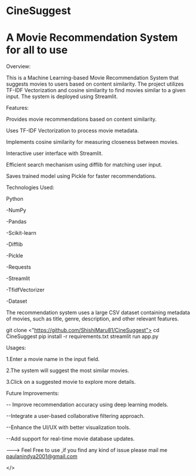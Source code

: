 # CineSuggest


<h1>A Movie Recommendation System for all to use </h1>

Overview:

This is a Machine Learning-based Movie Recommendation System that suggests movies to users based on content similarity. The project utilizes TF-IDF Vectorization and cosine similarity to find movies similar to a given input. The system is deployed using Streamlit.

Features:

Provides movie recommendations based on content similarity.

Uses TF-IDF Vectorization to process movie metadata.

Implements cosine similarity for measuring closeness between movies.

Interactive user interface with Streamlit.

Efficient search mechanism using difflib for matching user input.

Saves trained model using Pickle for faster recommendations.

Technologies Used:

Python

-NumPy

-Pandas

-Scikit-learn

-Difflib

-Pickle

-Requests

-Streamlit

-TfidfVectorizer

-Dataset

The recommendation system uses a large CSV dataset containing metadata of movies, such as title, genre, description, and other relevant features.

git clone <"https://github.com/ShishiMaru81/CineSuggest">
cd CineSuggest
pip install -r requirements.txt
streamlit run app.py

Usages:

1.Enter a movie name in the input field.

2.The system will suggest the most similar movies.

3.Click on a suggested movie to explore more details.

Future Improvements:

-- Improve recommendation accuracy using deep learning models.

--Integrate a user-based collaborative filtering approach.

--Enhance the UI/UX with better visualization tools.

--Add support for real-time movie database updates.

---> Feel Free to use ,if you find any kind of issue please mail me paulanindya2001@gmail.com 

</>

